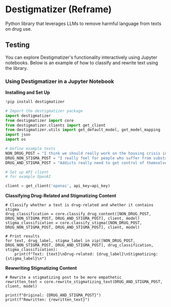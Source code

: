 # Destigmatizer (Reframe)
Python library that leverages LLMs to remove harmful language from texts on drug use.

## Testing
You can explore Destigmatizer's functionality interactively using Jupyter notebooks. Below is an example of how to classify and rewrite text using the library.

### Using Destigmatizer in a Jupyter Notebook

**Installing and Set Up**
```python
!pip install destigmatizer

# Import the destigmatizer package
import destigmatizer
from destigmatizer import core
from destigmatizer.clients import get_client
from destigmatizer.utils import get_default_model, get_model_mapping
import json
import os

# Define example texts
NON_DRUG_POST = "I think we should really work on the housing crisis in urban areas. The homeless are getting scary."
DRUG_NON_STIGMA_POST = "I really feel for people who suffer from substance use disorder, being unable to control an impulse due to dependency sounds scary."
DRUG_AND_STIGMA_POST = "Addicts really need to get control of themselves. Just stop doing drugs. It seems like these people are just lacking willpower."

# Set up API client
# for example OpenAI

client = get_client('openai', api_key=api_key)
```

**Classifying Drug-Related and Stigmatizing Content**

```
# Classify whether a text is drug-related and whether it contains stigma
drug_classification = core.classify_drug_content([NON_DRUG_POST, DRUG_NON_STIGMA_POST, DRUG_AND_STIGMA_POST], client, model)
stigma_classification = core.classify_stigma([NON_DRUG_POST, DRUG_NON_STIGMA_POST, DRUG_AND_STIGMA_POST], client, model)

# Print results
for text, drug_label, stigma_label in zip([NON_DRUG_POST, DRUG_NON_STIGMA_POST, DRUG_AND_STIGMA_POST], drug_classification, stigma_classification):
    print(f"Text: {text}\nDrug-related: {drug_label}\nStigmatizing: {stigma_label}\n")

```

**Rewwriting Stigmatizing Content**

```
# Rewrite a stigmatizing post to be more empathetic
rewritten_text = core.rewrite_stigmatizing_text(DRUG_AND_STIGMA_POST, client, model)

print(f"Original: {DRUG_AND_STIGMA_POST}")
print(f"Rewritten: {rewritten_text}")

```

